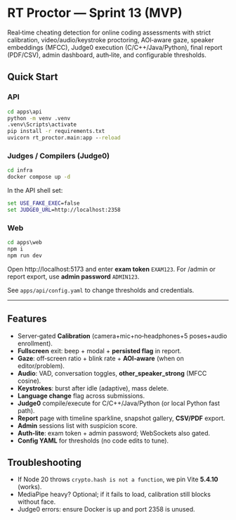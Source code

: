 # RT Proctor — Sprint 13 (MVP)

Real‑time cheating detection for online coding assessments with strict calibration, video/audio/keystroke proctoring, AOI‑aware gaze, speaker embeddings (MFCC), Judge0 execution (C/C++/Java/Python), final report (PDF/CSV), admin dashboard, auth‑lite, and configurable thresholds.

## Quick Start

### API
```bat
cd apps\api
python -m venv .venv
.venv\Scripts\activate
pip install -r requirements.txt
uvicorn rt_proctor.main:app --reload
```

### Judges / Compilers (Judge0)
```bat
cd infra
docker compose up -d
```

In the API shell set:
```bat
set USE_FAKE_EXEC=false
set JUDGE0_URL=http://localhost:2358
```

### Web
```bat
cd apps\web
npm i
npm run dev
```

Open http://localhost:5173 and enter **exam token** `EXAM123`. For /admin or report export, use **admin password** `ADMIN123`.

See `apps/api/config.yaml` to change thresholds and credentials.

---

## Features
- Server‑gated **Calibration** (camera+mic+no‑headphones+5 poses+audio enrollment).
- **Fullscreen** exit: beep + modal + **persisted flag** in report.
- **Gaze**: off‑screen ratio + blink rate + **AOI‑aware** (when on editor/problem).
- **Audio**: VAD, conversation toggles, **other_speaker_strong** (MFCC cosine).
- **Keystrokes**: burst after idle (adaptive), mass delete.
- **Language change** flag across submissions.
- **Judge0** compile/execute for C/C++/Java/Python (or local Python fast path).
- **Report** page with timeline sparkline, snapshot gallery, **CSV/PDF** export.
- **Admin** sessions list with suspicion score.
- **Auth‑lite**: exam token + admin password; WebSockets also gated.
- **Config YAML** for thresholds (no code edits to tune).

## Troubleshooting
- If Node 20 throws `crypto.hash is not a function`, we pin Vite **5.4.10** (works).
- MediaPipe heavy? Optional; if it fails to load, calibration still blocks without face.
- Judge0 errors: ensure Docker is up and port 2358 is unused.

